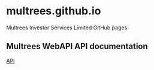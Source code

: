 # multrees.github.io
Multrees Investor Services Limited GitHub pages

## Multrees WebAPI API documentation

[API](https://github.com/multrees/api)
